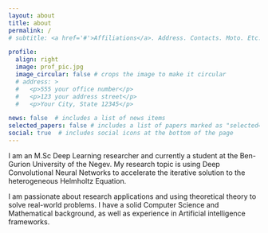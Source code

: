 ```yaml
---
layout: about
title: about
permalink: /
# subtitle: <a href='#'>Affiliations</a>. Address. Contacts. Moto. Etc.

profile:
  align: right
  image: prof_pic.jpg
  image_circular: false # crops the image to make it circular
  # address: >
  #   <p>555 your office number</p>
  #   <p>123 your address street</p>
  #   <p>Your City, State 12345</p>

news: false  # includes a list of news items
selected_papers: false # includes a list of papers marked as "selected={true}"
social: true  # includes social icons at the bottom of the page
---
```


I am an M.Sc Deep Learning researcher and currently a student at the Ben-Gurion University of the Negev.
My research topic is using Deep Convolutional Neural Networks to accelerate the iterative solution to
the heterogeneous Helmholtz Equation.

I am passionate about research applications and using theoretical theory to solve real-world problems. I have a solid Computer Science and Mathematical background, as well as experience in Artificial intelligence frameworks.

